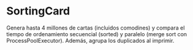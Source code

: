 # SortingCard
Genera hasta 4 millones de cartas (incluidos comodines) y compara el tiempo de ordenamiento secuencial (sorted) y paralelo (merge sort con ProcessPoolExecutor). Además, agrupa los duplicados al imprimir.
